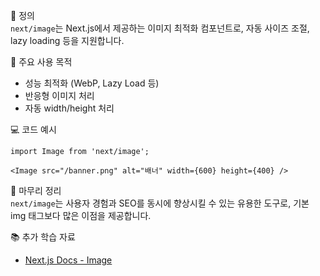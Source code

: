 📘 정의  
`next/image`는 Next.js에서 제공하는 이미지 최적화 컴포넌트로, 자동 사이즈 조절, lazy loading 등을 지원합니다.

🎯 주요 사용 목적  
- 성능 최적화 (WebP, Lazy Load 등)  
- 반응형 이미지 처리  
- 자동 width/height 처리

💻 코드 예시  
```tsx
import Image from 'next/image';

<Image src="/banner.png" alt="배너" width={600} height={400} />
```

🧩 마무리 정리  
`next/image`는 사용자 경험과 SEO를 동시에 향상시킬 수 있는 유용한 도구로, 기본 img 태그보다 많은 이점을 제공합니다.

📚 추가 학습 자료  
- [Next.js Docs - Image](https://nextjs.org/docs/api-reference/next/image)
